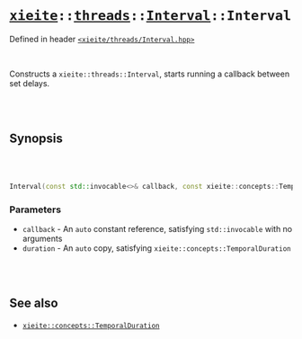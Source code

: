 # [`xieite`](../../../README.md)`::`[`threads`](../../../docs/threads.md)`::`[`Interval`](../../../docs/threads/Interval.md)`::Interval`
Defined in header [`<xieite/threads/Interval.hpp>`](../../../include/xieite/threads/Interval.hpp)

<br/>

Constructs a `xieite::threads::Interval`, starts running a callback between set delays.

<br/><br/>

## Synopsis

<br/><br/>

```cpp
Interval(const std::invocable<>& callback, const xieite::concepts::TemporalDuration auto duration) noexcept;
```
### Parameters
- `callback` - An `auto` constant reference, satisfying `std::invocable` with no arguments
- `duration` - An `auto` copy, satisfying `xieite::concepts::TemporalDuration`

<br/><br/>

## See also
- [`xieite::concepts::TemporalDuration`](../../../docs/concepts/TemporalDuration.md)
